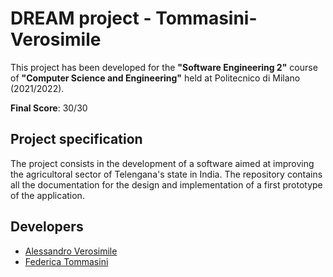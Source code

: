 # DREAM project - Tommasini-Verosimile

This project has been developed for the **"Software Engineering 2"** course of **"Computer Science and Engineering"** held at Politecnico di Milano (2021/2022).

**Final Score**: 30/30

## Project specification
The project consists in the development of a software aimed at improving the agricultoral sector of Telengana's state in India.
The repository contains all the documentation for the design and implementation of a first prototype of the application.

## Developers 
* [Alessandro Verosimile](https://github.com/alessandroverosimile)
* [Federica Tommasini](https://github.com/federicatommasini)
